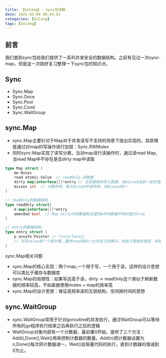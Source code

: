 ```yaml
---
title: 【Golang】- Sync包详解
date: 2022-03-04 00:43:51
categories: [Golang]
tags: [Golang]
---
```


## 前言

我们直到sync包给我们提供了一系列并发安全的数据结构。之前有见过一次sync-map，但是这一次刚好复习整理一下sync包的知识点。

<!-- more -->

## Sync

- Sync.Map
- Sync.Once
- Sync.Pool
- Sync.Cond
- Sync.WaitGroup

## sync.Map

- sync.Map主要针对于Map对于并发读写不支持的场景下提出实现的，其原理是通过对map的写操作进行加锁：Sync.RWMutex
- 同时sync.Map实现了读写分离，当对map进行读操作时，通过读read Map, 当read Map中不存在是去dirty map中读取

```go
type Map struct {
	me Mutex
	read atomic.Value  // readOnly,读数据
	dirty map[interface{}]*entry // 包含最新的写入数据，当missed达到一定的值时，将值赋给read
	misses int  // 计数作用，每次从read中读失败，则missed加一
}

// readOnly的数据结构
type readOnly struct{
	m map[interface{}]*entry
	amended bool  // Map.dirty中的数据和这里的m中的数据不同时值为true
}

// entry的数据结构：
type entry struct {
	p unsafe.Pointer // *interface{}
	// 可见value是一个指针值，虽然read和dirty存在冗余情况，但由于是指针类型，存储空间不会太多
}
```

sync.Map相关问题

- sync.Map的核心实现：两个map,一个用于写，一个用于读，这样的设计思想可以类比于缓存与数据库
- sync.Map的局限性：如果写远高于读，dirty -> readOnly这个类似于刷新数据的频率较高，不如直接使用mutex + map的效率高
- sync.Map的设计思想：保证高频率读的无锁结构，空间换时间的思想


## sync.WaitGroup

- sync.WaitGroup常用于针对goroutine的并发执行，通过WaitGroup可以等待所有的go程序执行结束之后再执行之后的逻辑
- WaitGroup对象内部有一个计数器，最初重0开始，提供了三个方法：Add(),Done(),Wait()用来控制计数器的数量。Add(n)把计数器设置为n,Done()每次把计数器减一，Wait()会阻塞代码的执行，直到计数器的值减到0为止。